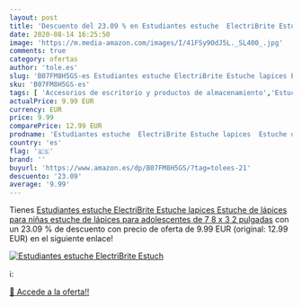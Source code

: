 ```yaml
---
layout: post
title: 'Descuento del 23.09 % en Estudiantes estuche  ElectriBrite Estuch'
date: 2020-08-14 16:25:50
image: 'https://m.media-amazon.com/images/I/41FSy9OdJ5L._SL400_.jpg'
comments: true
category: ofertas
author: 'tole.es'
slug: 'B07FM8H5GS-es Estudiantes estuche ElectriBrite Estuche lapices Estuche...'
sku: 'B07FM8H5GS-es'
tags: [ 'Accesorios de escritorio y productos de almacenamiento','Estuches escolares','Herramientas de mano para jardinería','Jardinería','Jardín','Material de oficina','Materiales, organizadores y dispensadores de escritorio','Oficina y papelería','Tijeras de podar para jardinería','lápices', ]
actualPrice: 9.99 EUR
currency: EUR
price: 9.99
comparePrice: 12.99 EUR
prodname: 'Estudiantes estuche  ElectriBrite Estuche lapices  Estuche de lápices para niñas  estuche de lápices para adolescentes de 7 8 x 3 2 pulgadas'
country: 'es'
flag: '🇪🇸'
brand: ''
buyurl: 'https://www.amazon.es/dp/B07FM8H5GS/?tag=tolees-21'
descuento: '23.09'
average: '9.99'
---
```


Tienes [Estudiantes estuche  ElectriBrite Estuche lapices  Estuche de lápices para niñas  estuche de lápices para adolescentes de 7 8 x 3 2 pulgadas](https://www.amazon.es/dp/B07FM8H5GS/?tag=tolees-21) con un 23.09 % de descuento con precio de oferta de 9.99 EUR (original: 12.99 EUR) en el siguiente enlace!

[![Estudiantes estuche  ElectriBrite Estuch](https://m.media-amazon.com/images/I/41FSy9OdJ5L._SL400_.jpg)](https://www.amazon.es/dp/B07FM8H5GS/?tag=tolees-21)

ℹ️:


[🛒 Accede a la oferta!!](https://www.amazon.es/dp/B07FM8H5GS/?tag=tolees-21)
